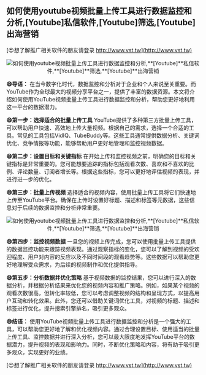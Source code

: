 ## **如何使用youtube视频批量上传工具进行数据监控和分析,**[Youtube]**私信软件,**[Youtube]**筛选,**[Youtube]**出海营销**

[😍想了解推广相关软件的朋友请登录 http://www.vst.tw](http://www.vst.tw)

 <center><img src="https://vst.tw/MP4/tuiguang/png/5.png" alt="如何使用youtube视频批量上传工具进行数据监控和分析,**[Youtube]**私信软件,**[Youtube]**筛选,**[Youtube]**出海营销"></center>

**😄导语：**
在当今数字化时代，数据监控和分析对于企业和个人来说至关重要。而YouTube作为全球最大的视频分享平台之一，提供了丰富的数据资源。本文将介绍如何使用YouTube视频批量上传工具进行数据监控和分析，帮助您更好地利用这一平台的数据潜力。

**😄第一步：选择适合的批量上传工具**
YouTube提供了多种第三方批量上传工具，可以帮助用户快速、高效地上传大量视频。根据自己的需求，选择一个合适的工具。常见的工具包括VidIQ、TubeBuddy等。这些工具通常提供数据分析、关键词优化、竞争情报等功能，能够帮助用户更好地管理和监控视频数据。

**😄第二步：设置目标和关键指标**
在开始上传和监控视频之前，明确您的目标和关键指标是非常重要的。您可能想要追踪的指标包括观看次数、喜欢和不喜欢的比例、评论数量、订阅者增长等。根据这些指标，您可以更好地评估视频的表现，并进行进一步的优化。

**😄第三步：批量上传视频**
选择适合的视频内容，使用批量上传工具将它们快速地上传至YouTube平台。确保在上传时设置好标题、描述和标签等元数据，这些信息对于后续的数据监控和分析非常重要。

 <center><img src="https://vst.tw/MP4/tuiguang/png/8.png" alt="如何使用youtube视频批量上传工具进行数据监控和分析,**[Youtube]**私信软件,**[Youtube]**筛选,**[Youtube]**出海营销"></center>

**😄第四步：监控视频数据**
一旦您的视频上传完成，您可以使用批量上传工具提供的数据监控功能来跟踪视频表现。通过观察指标的变化，您可以了解到视频的受欢迎程度、用户对内容的反应以及不同时间段的观看趋势等。这些数据可以帮助您更好地理解受众需求，为后续的视频制作和优化提供指导。

**😄第五步：分析数据并优化策略**
基于视频数据的监控结果，您可以进行深入的数据分析，并根据分析结果来优化您的视频内容和推广策略。例如，如果某个视频的观看次数很高，但转化率较低，您可以考虑调整视频的结构和呈现方式，以提高用户互动和转化效果。此外，您还可以借助关键词优化工具，对视频的标题、描述和标签进行优化，提升搜索引擎排名，吸引更多观众。

**😄结语：**
使用YouTube视频批量上传工具进行数据监控和分析是一个强大的工具，可以帮助您更好地了解和优化视频内容。通过合理设置目标、使用适当的批量上传工具、监控数据并进行深入分析，您可以最大限度地发挥YouTube平台的数据潜力，提升视频的表现和影响力。同时，不断优化策略和内容，将有助于吸引更多观众，实现更好的业绩。

[😍想了解推广相关软件的朋友请登录 http://www.vst.tw](http://www.vst.tw)



